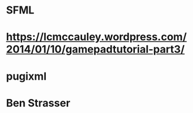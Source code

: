# SFML
# https://lcmccauley.wordpress.com/2014/01/10/gamepadtutorial-part3/
# pugixml
# Ben Strasser